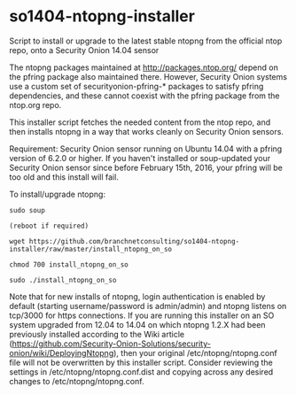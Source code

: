 # so1404-ntopng-installer
Script to install or upgrade to the latest stable ntopng from the official ntop repo, onto a Security Onion 14.04 sensor

The ntopng packages maintained at http://packages.ntop.org/ depend on the pfring package also maintained there.  However, Security Onion systems use a custom set of securityonion-pfring-* packages to satisfy pfring dependencies, and these cannot coexist with the pfring package from the ntop.org repo.  

This installer script fetches the needed content from the ntop repo, and then installs ntopng in a way that works cleanly on Security Onion sensors.

Requirement: Security Onion sensor running on Ubuntu 14.04 with a pfring version of 6.2.0 or higher.  If you haven't installed or soup-updated your Security Onion sensor since before February 15th, 2016, your pfring will be too old and this install will fail.

To install/upgrade ntopng:

	sudo soup
	
	(reboot if required)
	
	wget https://github.com/branchnetconsulting/so1404-ntopng-installer/raw/master/install_ntopng_on_so
	
	chmod 700 install_ntopng_on_so
  
	sudo ./install_ntopng_on_so

Note that for new installs of ntopng, login authentication is enabled by default (starting username/password is admin/admin) and ntopng listens on tcp/3000 for https connections.  If you are running this installer on an SO system upgraded from 12.04 to 14.04 on which ntopng 1.2.X had been previously installed according to the Wiki article (https://github.com/Security-Onion-Solutions/security-onion/wiki/DeployingNtopng), then your original /etc/ntopng/ntopng.conf file will not be overwritten by this installer script.  Consider reviewing the settings in /etc/ntopng/ntopng.conf.dist and copying across any desired changes to /etc/ntopng/ntopng.conf.
